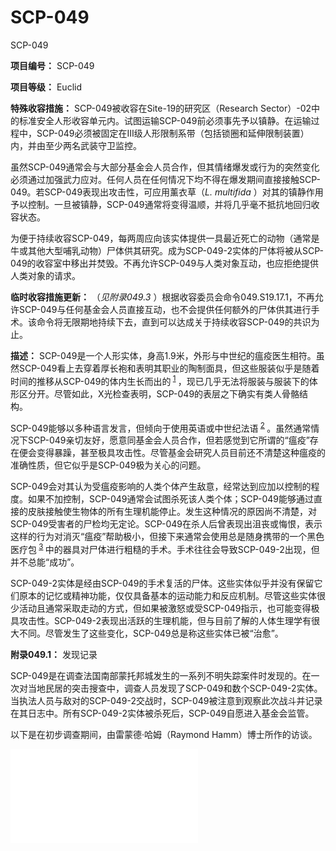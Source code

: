 # SCP-049
                        




SCP-049



**项目编号：** SCP-049

**项目等级：** Euclid

**特殊收容措施：** SCP-049被收容在Site-19的研究区（Research Sector）-02中的标准安全人形收容单元内。试图运输SCP-049前必须事先予以镇静。在运输过程中，SCP-049必须被固定在Ⅲ级人形限制系带（包括锁圈和延伸限制装置）内，并由至少两名武装守卫监控。

虽然SCP-049通常会与大部分基金会人员合作，但其情绪爆发或行为的突然变化必须通过加强武力应对。任何人员在任何情况下均不得在爆发期间直接接触SCP-049。若SCP-049表现出攻击性，可应用薰衣草（*L. multifida* ）对其的镇静作用予以控制。一旦被镇静，SCP-049通常将变得温顺，并将几乎毫不抵抗地回归收容状态。

为便于持续收容SCP-049，每两周应向该实体提供一具最近死亡的动物（通常是牛或其他大型哺乳动物）尸体供其研究。成为SCP-049-2实体的尸体将被从SCP-049的收容室中移出并焚毁。不再允许SCP-049与人类对象互动，也应拒绝提供人类对象的请求。

**临时收容措施更新：** （*见附录049.3* ）根据收容委员会命令049.S19.17.1，不再允许SCP-049与任何基金会人员直接互动，也不会提供任何额外的尸体供其进行手术。该命令将无限期地持续下去，直到可以达成关于持续收容SCP-049的共识为止。

**描述：** SCP-049是一个人形实体，身高1.9米，外形与中世纪的瘟疫医生相符。虽然SCP-049看上去穿着厚长袍和表明其职业的陶制面具，但这些服装似乎是随着时间的推移从SCP-049的体内生长而出的<sup class='footnoteref'>
 <a shape='rect' class='footnoteref' id='footnoteref-1' href='javascript:;' onclick='WIKIDOT.page.utils.scrollToReference(&apos;footnote-1&apos;)'>1</a>
</sup>，现已几乎无法将服装与服装下的体形区分开。尽管如此，X光检查表明，SCP-049的表层之下确实有类人骨骼结构。

SCP-049能够以多种语言发言，但倾向于使用英语或中世纪法语<sup class='footnoteref'>
 <a shape='rect' class='footnoteref' id='footnoteref-2' href='javascript:;' onclick='WIKIDOT.page.utils.scrollToReference(&apos;footnote-2&apos;)'>2</a>
</sup>。虽然通常情况下SCP-049亲切友好，愿意同基金会人员合作，但若感觉到它所谓的“瘟疫”存在便会变得暴躁，甚至极具攻击性。尽管基金会研究人员目前还不清楚这种瘟疫的准确性质，但它似乎是SCP-049极为关心的问题。

SCP-049会对其认为受瘟疫影响的人类个体产生敌意，经常达到应加以控制的程度。如果不加控制，SCP-049通常会试图杀死该人类个体；SCP-049能够通过直接的皮肤接触使生物体的所有生理机能停止。发生这种情况的原因尚不清楚，对SCP-049受害者的尸检均无定论。SCP-049在杀人后曾表现出沮丧或悔恨，表示这样的行为对消灭“瘟疫”帮助极小，但接下来通常会使用总是随身携带的一个黑色医疗包<sup class='footnoteref'>
 <a shape='rect' class='footnoteref' id='footnoteref-3' href='javascript:;' onclick='WIKIDOT.page.utils.scrollToReference(&apos;footnote-3&apos;)'>3</a>
</sup>中的器具对尸体进行粗糙的手术。手术往往会导致SCP-049-2出现，但并不总能“成功”。

SCP-049-2实体是经由SCP-049的手术复活的尸体。这些实体似乎并没有保留它们原本的记忆或精神功能，仅仅具备基本的运动能力和反应机制。尽管这些实体很少活动且通常采取走动的方式，但如果被激怒或受SCP-049指示，也可能变得极具攻击性。SCP-049-2表现出活跃的生理机能，但与目前了解的人体生理学有很大不同。尽管发生了这些变化，SCP-049总是称这些实体已被“治愈”。

**附录049.1：** 发现记录

SCP-049是在调查法国南部蒙托邦城发生的一系列不明失踪案件时发现的。在一次对当地民居的突击搜查中，调查人员发现了SCP-049和数个SCP-049-2实体。当执法人员与敌对的SCP-049-2交战时，SCP-049被注意到观察此次战斗并记录在其日志中。所有SCP-049-2实体被杀死后，SCP-049自愿进入基金会监管。

以下是在初步调查期间，由雷蒙德·哈姆（Raymond Hamm）博士所作的访谈。

<iframe frameborder='0' scrolling='auto' class='html-block-iframe' src='/scp-049/html/8e52f60fe1f51880be5cf6c40ae5adc7c409c633-265037617764310741' allowtransparency='true' />


> **采访者：** 雷蒙德·哈姆博士，Site-85
> 
> **受访者：** SCP-049
> 
> 
---
> 
> [记录开始]
> 
> **SCP-049：** （*法语* ）所以我们该怎么开始呢？自我介绍？
> 
> **哈姆博士：** （*对旁人* ）那是法语吗？我们能找一位翻译——
> 
> **SCP-049：** （*英语* ）纯正的英语！不需要翻译，先生，我能说得很好。
> 
> **哈姆博士：** 好。我的名字是雷蒙德·哈姆博士（Doctor），我——
> 
> **SCP-049：** 啊！一位医生（doctor）！同道中人，毫无疑问。先生，您的专长是什么？
> 
> **哈姆博士：** 神秘生物学，为什——
> 
> **SCP-049：** （*笑* ）一位和我一样的医务人员。奇迹比比皆是！我还以为我被一般的街头暴徒绑架了！（*环顾房间四周* ）然后是这个地方。是您的实验室吗？我猜是的，这么干净，几乎没有瘟疫的痕迹。
> 
> **哈姆博士：** 瘟疫？这是什么意思？
> 
> **SCP-049：** 天灾！大灭绝。哎呀，你知道的，那，呃……（*怒冲冲地敲打太阳穴* ）他们管它叫什么来着……那……啊，算了。瘟疫，是的。它在这几面墙壁之外随处可见，你知道的。许多人已经屈服了，而更多的人将要屈服，直到能开发出完美治愈它的方法。（*靠在椅子上* ）幸运的是我已经非常接近了。你瞧，使世界摆脱它的威胁是我毕生的职责。终结一切治疗的治疗！
> 
> **哈姆博士：** 你所说的“大灭绝”，是指黑死病吗？
> 
> **SCP-049：** （*停顿* ）我不知道那是什么。
> 
> **哈姆博士：** 我明白了。好吧，那么，我们的特工在那所房子里遇到的实体，当你发现他们的时候已经死了，是吗？你复活了他们？
> 
> **SCP-049：** 呃，某种意义上是的。你把事情看得太简单了，医生！开拓你的视野吧。生命与死亡，疾病与健康，都是业余医师的业余用语。人世间只有一种病症，那就是瘟疫。没有别的！不要搞错了，他们病得很严重，全体都是。
> 
> **哈姆博士：** 你觉得你治好了那些人吗？
> 
> **SCP-049：** 的确如此。我的治疗是*最* 有效的。
> 
> **哈姆博士：** 我们回收的已经不是人类了。
> 
> **SCP-049：** （*停顿并瞪着哈姆博士* ）对，这的确不是*完美* 的治疗。但那需要时间。还需要更进一步的实验！我这一生都在钻研我的疗法，哈姆医生，如果有必要，我还会再耗费一生。现在我们已经浪费了太多时间。还有工作要做！我需要一间属于我自己的，可以让我不受阻碍地继续研究的实验室。当然，还有助理，虽然我自己就可以提供，迟早的事。（*笑* ）
> 
> **哈姆博士：** 我想我们的组织不会允许——
> 
> **SCP-049：** 废话。我们都是科学家。穿上你的大衣，让我看看我的宿舍，医生。（*用尖棍示意* ）我们的工作现在开始！
> 
> [记录结束]
> 

*采访者笔记：虽然SCP-049能够以非常人类化的方式沟通，但它在场时会使人产生一种奇异的不安感。毫无疑问，这个实体身上确实有些非常神秘的东西。* 

*另外，我们没收了SCP-049一直在四处挥舞的尖棍。一部分原因是针对异常持有的物品的标准没收协议，另一部分原因是049以他的方式挥动尖棍时确实是个威胁。该实体起初并不乐意，但当我们决定做出让步，向它提供“实验对象”（当然，更多是为了我们自己的研究利益）后，它对此表现出了热情。* 

**附录049.2：** 观察记录

在Site-19接受收容时，SCP-049花费了大量时间来研究提供给它的各种哺乳动物尸体并实施手术。SCP-049通常会花费数天时间进行手术，然后（不管尸体是否成为SCP-049-2实体）再花费数天时间，将其发现记录在医疗包内的一本厚皮革日志中。SCP-049经常试图与基金会工作人员分享其发现。

以下是对SCP-049在哺乳动物尸体上进行的多次手术的观察记录。


> **观察日志049.OL.1摘要** 
> 
> **对象：** SCP-049
> 
> **前言：** 一名测试对象（D-85123）被引入SCP-049的收容室。该实体向收容研究小组的全体成员致以诚挚的感谢。
> 
> **观察记录：** SCP-049首先向D-85123询问多个标准医疗问题，同时从包中取出工具。准备工作完成后，SCP-049迅速缩短二者之间的距离并以触摸喉部的方式将对象杀死。之后，SCP-049对尸体的基本结构作出了一些重大改动，并多次使用手动泵和铜管将液体从包中导入对象。
> 
> 由此产生的049-2实体变得活跃起来，用数条新造出的肢体猛抽并紧抓房间墙壁，其胸骨上的椭圆形孔洞中传出呻吟。在此期间，观察到SCP-049在其日志中对该实体作记录并向正在观察的研究人员反映其治疗的有效性。安保人员进入房间将SCP-049移回收容单元，被该实体攻击。安保队处决了049-2实体，SCP-049毫无抵抗地返回了收容单元，表示对结果感到满意。
> 


> **观察日志049.OL.2摘要** 
> 
> **对象：** SCP-049
> 
> **前言：** 向SCP-049提供一具最近死亡的山羊尸体。SCP-049对此表示感谢。
> 
> **观察记录：** SCP-049耗费数日对山羊尸体实施手术，导致了SCP-049-2的产生。SCP-049对这一结果表示满意，但称“病情仍然处于初期阶段。我的兽医工作很基础，但病患术后反应良好。”
> 


> **观察日志049.OL.3摘要** 
> 
> **对象：** SCP-049
> 
> **前言：** 向SCP-049提供一具最近死亡的猩猩尸体。由于猩猩与人体在生理方面的相似，SCP-049表现出了较为明显的感激之意。
> 
> **观察记录：** SCP-049耗费数日对猩猩尸体实施手术，多次使之复活。然而SCP-049似乎对结果感到不满，在第一次复活后对实体进行了三次额外的改动。当无法使尸体第五次复活后，SCP-049将尸体转交给基金会工作人员进行焚烧，并称：“我从中学到了很多，不过我担心我早先的乐观并不合适。我还没有遇到过这样的……横亘在我治愈之路上的绊脚石。更多这样的实验对象会大幅推进我的研究。”
> 


> **观察日志049.OL.7全文** 
> 
> **对象：** SCP-049
> 
> **前言：** 向SCP-049提供一具最近死亡的牛尸体。尽管略显烦躁，SCP-049仍接受了这一实验对象<sup class='footnoteref'>
 <a shape='rect' class='footnoteref' id='footnoteref-4' href='javascript:;' onclick='WIKIDOT.page.utils.scrollToReference(&apos;footnote-4&apos;)'>4</a>
</sup>。
> 
> **观察记录：** SCP-049耗费数日对牛尸体实施手术，期间仅要求了由薄饼干、咸猪肉、硬奶酪组成的一餐<sup class='footnoteref'>
 <a shape='rect' class='footnoteref' id='footnoteref-5' href='javascript:;' onclick='WIKIDOT.page.utils.scrollToReference(&apos;footnote-5&apos;)'>5</a>
</sup>。SCP-049首先对尸体进行了防腐处理，观察到SCP-049从包中取出多个长注射器，每个注射器中都含有不同的深色粘稠液体。SCP-049将这些液体描述为“体液的本质”，并详述道：“瘟疫可能引起系统性失衡。在这种状况下，进行真正的治疗之前，必须使体液平衡，否则身体会拒绝治疗。”<sup class='footnoteref'>
 <a shape='rect' class='footnoteref' id='footnoteref-6' href='javascript:;' onclick='WIKIDOT.page.utils.scrollToReference(&apos;footnote-6&apos;)'>6</a>
</sup>
> 
> 在接下来的几天中，SCP-049花费了大量时间用一些大型金属工具调整牛尸内的器官。八天后，SCP-049制造了一根避雷针（哈姆博士以一根连接在延长线上的电牛棒与之交换）并击打了尸体的几个部位。这一操作似乎具有让牛再生的作用，牛得以走动，尽管头部倒置且四肢移位。
> 

<iframe frameborder='0' scrolling='auto' class='html-block-iframe' src='/scp-049/html/7a1a7bdbfabba5f6eda24ad426225a8ba1119368-13293462231889283383' allowtransparency='true' />


> **后续访谈** 
> 
> [记录开始]
> 
> **哈姆博士：** 我们已经看你工作几个星期了，老实说我不确定是否明白你在做什么。能描述一下你的详细工序吗？
> 
> **SCP-049：** 哦天哪，工序极其地细致。正如我对你的助理所说的那样，你会发现对于我的方法的最佳说明都在我的日志当中，因为我把我的工作详尽地记录<sup class='footnoteref'>
 <a shape='rect' class='footnoteref' id='footnoteref-7' href='javascript:;' onclick='WIKIDOT.page.utils.scrollToReference(&apos;footnote-7&apos;)'>7</a>
</sup>在那里了。
> 
> **哈姆博士：** 我懂了。我担心的是，医生，我们还是不明白你到底想要治愈什么，或者它是如何显现的，或者将生物转化成似乎活着的无脑个体对你的努力有什么帮助。
> 
> **SCP-049：** 你还不明白瘟疫吗？即使经过了这么长的时间？医生，这是一种不可名状的恐怖，它在过去无数次显露出真面目，在未来还会如此。我幸运地拥有智慧和良好的感官来寻找和毁灭它，但很多像你一样的人办不到。被无法完全理解的疾病摆布恐怕是一种残忍的天罚！
> 
> **哈姆博士：** 这仍然没有回答我的问题。你的治疗怎么能算是治疗？
> 
> **SCP-049：** （*突然变得激动* ）那*就是* 治疗！你大可嘲笑我的努力，但不要玷污这已经发展得如此伟大慈悲的科学之美名。你那如此短浅的目光在此所见的是一种比任何生命都更值得期待的生活，就像瘟疫一样痛苦。这个生物现在洁净了，不再传播瘟疫，也不必经历它本该遭受的恐怖。
> 
> **哈姆博士：** 这根本不是生物，医生，它甚至不——
> 
> **SCP-049：** （*非常激动* ）别*惹* 我，先生！你和你的同事都和其他人一样，你们的眼睛无法越过眼前的微小挫折看到救恩！你是否等着把腐烂的木材移走，直到大厅倒塌在你的头顶上？不，你要找到它们，将它们*移除* 并用未被腐蚀的东西取而代之！最重要的是你不可以轻率地嘲笑这结构，只因为它现在看起来不同于你。它很强大！它不再患有疾病。
> 
> **哈姆博士：** 抱歉，我不是故意惹怒你，我只想弄明白。
> 
> **SCP-049：** （*深呼吸* ）哦，好吧，今后请注意你的用词，医生。我是专业人士，但专业人士也可能会因为对他们杰作的批评而感到自尊受损。我将原谅这同事之间的善意行为。
> 
> **哈姆博士：** 还有什么我能帮忙的吗？
> 
> **SCP-049：** （*停顿，将目光从哈姆博士身上移开* ）不，这就是全部。另一个实验对象，按照平日的时间表。你知道我对人体解剖偏好更甚。
> 
> [记录结束]
> 
> **研究人员笔记：** SCP-049似乎确实想要帮助其他人类，尽管它尚未能提供一份实例证实它能够拯救我们。我已经观察了几个星期，尽管结果似乎没有任何改变，SCP-049仍然声称它已越来越接近完美治愈。我认为该实体可能比我们更加了解其成果的现实情况。
> 

**附录049.3：** 2017年4月16日事件

从SCP-049初始收容后不久，哈姆博士就其异常性质对该实体进行了多次访谈，并随着时间的推移注意到它对自己的实验对象和SCP-049-2越发不满。这持续了几个月，在此期间SCP-049从未表现出任何攻击行为。

2017年4月16日，当哈姆博士进入SCP-049的实验室进行另一次例行访谈时，该实体开始变得焦虑并询问哈姆博士是否感觉良好。哈姆博士遵循协议提醒SCP-049需要接受采访，之后该实体敌对并攻击了哈姆博士，杀死了他。由于安全协议失效，且哈姆博士没有启动室内应急系统，他的尸体直到三小时后才被发现，此时SCP-049已将其转换为SCP-049-2。

这起事件发生后，SCP-049接受了塞隆·谢尔曼博士的采访。

<iframe frameborder='0' scrolling='auto' class='html-block-iframe' src='/scp-049/html/3c20e3480cc71b180c909c1fb45cd82404efef0d-13799314701171193511' allowtransparency='true' />


> **采访者：** 塞隆·谢尔曼博士，Site-42
> 
> **受访者：** SCP-049
> 
> 
---
> 
> [记录开始]
> 
> **谢尔曼博士：** 我需要你解释一下。
> 
> (*没有回应* )
> 
> **谢尔曼博士：** SCP-049，你被指示解释自己的行为，我提醒你，在收容期间拒不合作会导致进一步的限制。
> 
> **SCP-049：** （*停顿* ）我的行为无需解释。
> 
> **谢尔曼博士：** 你杀了雷蒙德·哈姆，然后*玩弄他的尸体* 直到他——
> 
> **SCP-049：** （*愤怒地打断* ）没有死！没有！没有……没有死。他被……他被治愈了。
> 
> **谢尔曼博士：** 治愈？治愈了什么？
> 
> **SCP-049：** 瘟疫，先生！我原以为你能意识到我在它开始传播之前发现是多么好运——
> 
> **谢尔曼博士：** （*打断* ）什么瘟疫？你不断提到所谓的瘟疫，可你看起来*还不能* 正确认识这种“疾病”。今天你在他身上发现了什么此前没有的东西？以至于你要了他的命？
> 
> **SCP-049：** 他……（*停顿* ）瘟疫以不可预见的方式呈现并发展，并通过古怪的途径蔓延到了毫无准备的他的体内……并且……（*呼吸沉重* ）随便你怎么说吧，医生，那是我对他的仁慈，他被治愈了。
> 
> **谢尔曼博士：** 他变成了*植物人* ！
> 
> **SCP-049：** （*停顿* ）我……我不指望你能明白。你和你的……*同类* 一次又一次地证明你们并不是科学家，而是富有——富有感性的。你无法欣赏我所看到的恐怖，那些已经屈服于瘟疫并被改变的数以百万计的人，那些——
> 
> **谢尔曼博士：** 你的治疗要了雷的命！
> 
> **SCP-049：** 不*先生* 我*拯救了他* ！你会让这个世界重新跌落疾病与死亡带来的绝望当中，从而忽略我创造了一个*奇迹* ——
> 
> **谢尔曼博士：** （*用更高的声音盖过SCP-049* ）什么疾病？什么瘟疫？他是个健康的人！他是个好人！
> 
> **SCP-049：** ——并向受瘟疫折磨的人提供免费治疗！我*不* 值得与你争论，先生，你愚蠢而短视。哈姆医生病了，而我……（*呼吸急促* ）我*治愈* 了他。我是唯一能做这件事的人。我的工作必须继续，还有很多事情要做，还有很多要——
> 
> **谢尔曼博士：** 我受够了。对你的一切配给将被取消。欢迎回到收容，零四九。（*远离麦克风* ）我们说完了。
> 
> **SCP-049：** ——做，可以拯救其他人！甚至是你，虽然你不配，也将得救！我可以拯救所有人！我可以一劳永逸地消灭瘟疫。我能做到！只有我！我……我……（*呼吸急促* ）我救了……我救了他……哈姆医生，我……我治愈了他……他病了，我知道他病了，我*知道* ，于是我……你们都病了，但我……我可以*拯救* 你们。我可以拯救你们所有人，因为我……我就是解药。
> 
> [记录结束]
> 

**附录049.4：** 事后报告采访

以下内容摘录自2017年4月16日049事件报告，采访由以利亚·伊特金博士主持，于初步调查开展三周后进行。

<iframe frameborder='0' scrolling='auto' class='html-block-iframe' src='/scp-049/html/64ef63022322caf42b6a9882df506cedb9cc179b-13912000051399005730' allowtransparency='true' />


> **日期：** 2017年5月7日
> 
> **采访者：** 以利亚·伊特金博士
> 
> **受访者：** SCP-049
> 
> [记录开始]
> 
> **伊特金博士：** SCP-049，我们正在进行的这次访谈将结束我们对你在4月16日采取行动的调查，结果导致一名工作人员死亡。你有任何意见吗？
> 
> **SCP-049：** 我期待着你能让我重回工作！过去几周以来我编译了自己的笔记并构建了一个崭新的理论，能够证明瘟疫是以何种危险的方式感染某人，以至于我几乎无法察觉。
> 
> **伊特金博士：** 你对自己的行为有过任何懊悔吗？对于哈姆的死？
> 
> **SCP-049：** （*挥手* ）啊，是啊。一名同事的死亡总是令人遗憾的，但是面对瘟疫我们必须*迅速* 采取行动，医生，毫不犹豫。
> 
> **伊特金博士：** 谢尔曼在他的报告中指出，你在初次采访时似乎很悲伤。
> 
> **SCP-049：** 哀悼——（*停顿* ）或许吧。我没有想到……可悲的是一位同伴被感染，但工作仍需继续。遗憾的是，哈姆医生的逝世为我们提供了重要的见解。活着的人类个体是前进的唯一方式。我决定了，我的治愈方法对死尸没有用处，我已经从你们慷慨的尸体供应当中得到了所有能够获取的。我希望能得到患有这种疾病的活人作为实验对象。
> 
> **伊特金博士：** 恐怕你会失望的。
> 
> **SCP-049：** （*笑* ）哦医生，我就不会这么肯定。
> 
> [记录结束]
> 


Footnotes
<a shape='rect' href='javascript:;' onclick='WIKIDOT.page.utils.scrollToReference(&apos;footnoteref-1&apos;)'>1</a>. 长袍与手套的质地与堆积在皮肤上的厚皮相同，而面具则由面部骨骼中生出的一种甲壳素组成。
<a shape='rect' href='javascript:;' onclick='WIKIDOT.page.utils.scrollToReference(&apos;footnoteref-2&apos;)'>2</a>. 该实体声称起源于15世纪的法国，但也承认它曾“游历甚广”。
<a shape='rect' href='javascript:;' onclick='WIKIDOT.page.utils.scrollToReference(&apos;footnoteref-3&apos;)'>3</a>. 包内的空间似乎异常地大，因为曾观察到SCP-049从包中取出比包本身大的物体对尸体进行手术。
<a shape='rect' href='javascript:;' onclick='WIKIDOT.page.utils.scrollToReference(&apos;footnoteref-4&apos;)'>4</a>. SCP-049在本次实验和上次提供猩猩的实验之间曾多次提出希望进行人体实验，被拒绝时表现出不满。
<a shape='rect' href='javascript:;' onclick='WIKIDOT.page.utils.scrollToReference(&apos;footnoteref-5&apos;)'>5</a>. SCP-049曾表示它不需要进食，但享受食物，并且认为食物有助于使头脑正常运转。
<a shape='rect' href='javascript:;' onclick='WIKIDOT.page.utils.scrollToReference(&apos;footnoteref-6&apos;)'>6</a>. SCP-049在陈述中加入了这样的话：“这当然是能干的医师的基础知识。我以为你在接受教育期间会学到这些知识！”
<a shape='rect' href='javascript:;' onclick='WIKIDOT.page.utils.scrollToReference(&apos;footnoteref-7&apos;)'>7</a>. 值得注意的是，SCP-049的日志不是用任何已知的语言撰写的，语言学家和译码专家的破译尝试都以失败告终。



« [SCP-048](/scp-048) | SCP-049 | [SCP-050](/scp-050) »





                    